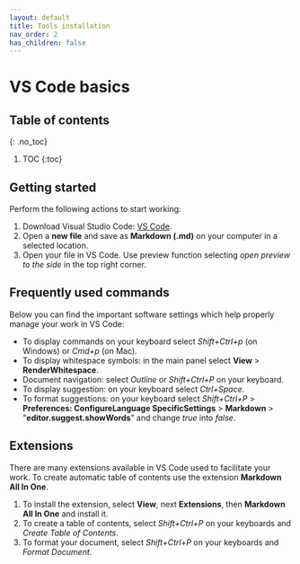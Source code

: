 ```yaml
---
layout: default
title: Tools installation
nav_order: 2
has_children: false
---
```




# VS Code basics

## Table of contents
{: .no_toc}

1. TOC
{:toc}

## Getting started

Perform the following actions to start working:


1. Download Visual Studio Code: [VS Code](https://code.visualstudio.com/).
2. Open a **new file** and save as **Markdown (.md)** on your computer in a selected location.
3. Open your file in VS Code. Use preview function selecting *open preview to the side* in the top right corner. 

## Frequently used commands
Below you can find the important software settings which help properly manage your work in VS Code:
- To display commands on your keyboard select *Shift+Ctrl+p* (on Windows) or *Cmd+p* (on Mac).
- To display whitespace symbols: in the main panel select **View** > **RenderWhitespace**.
- Document navigation: select *Outline* or *Shift+Ctrl+P* on your keyboard.
- To display suggestion: on your keyboard select *Ctrl+Space*.
- To format suggestions: on your keyboard select *Shift+Ctrl+P* > **Preferences: ConfigureLanguage SpecificSettings** > **Markdown** > "**editor.suggest.showWords**" and change *true* into *false*.

## Extensions
There are many extensions available in VS Code used to facilitate your work. To create automatic table of contents use the extension **Markdown All In One**. 

1. To install the extension, select **View**, next **Extensions**, then **Markdown All In One** and install it.
2. To create a table of contents, select *Shift+Ctrl+P* on your keyboards and *Create Table of Contents*.
3. To format your document, select *Shift+Ctrl+P* on your keyboards and *Format Document*.
